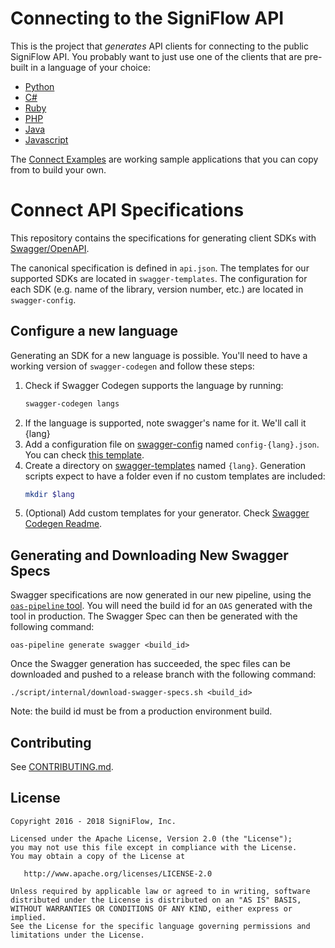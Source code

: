 Connecting to the SigniFlow API
============================

This is the project that _generates_ API clients for connecting to the public SigniFlow API. You probably want to just use one of the clients that are pre-built in a language of your choice:

* [Python](https://github.com/SigniFlow/connect-python-sdk)
* [C#](https://github.com/SigniFlow/connect-csharp-sdk)
* [Ruby](https://github.com/SigniFlow/connect-ruby-sdk)
* [PHP](https://github.com/SigniFlow/connect-php-sdk)
* [Java](https://github.com/SigniFlow/connect-java-sdk)
* [Javascript](https://github.com/SigniFlow/connect-javascript-sdk)

The [Connect Examples](https://github.com/SigniFlow/connect-api-examples/tree/master/connect-examples/) are working sample applications that you can copy from to build your own.

Connect API Specifications
=============================

This repository contains the specifications for generating client SDKs with
[Swagger/OpenAPI](http://swagger.io/).

The canonical specification is defined in `api.json`. The templates for our
supported SDKs are located in `swagger-templates`. The configuration for each
SDK (e.g. name of the library, version number, etc.) are located in
`swagger-config`.

Configure a new language
------------------------

Generating an SDK for a new language is possible. You'll need to have a working version of `swagger-codegen` and follow these steps:

1. Check if Swagger Codegen supports the language by running:
    ```bash
    swagger-codegen langs
    ```
2. If the language is supported, note swagger's name for it. We'll call it {lang}
3. Add a configuration file on [swagger-config](swagger-config/) named `config-{lang}.json`. You can check [this template](swagger-config/config-{lang}.json).
4. Create a directory on [swagger-templates](swagger-templates/) named `{lang}`. Generation scripts expect to have a folder even if no custom templates are included:
    ```bash
    mkdir $lang
    ```
5. (Optional) Add custom templates for your generator. Check [Swagger Codegen Readme](https://github.com/swagger-api/swagger-codegen#modifying-the-client-library-format).

Generating and Downloading New Swagger Specs
--------------------------------------------

Swagger specifications are now generated in our new pipeline, using the [`oas-pipeline` tool](https://git.sqcorp.co/projects/XP/repos/oas-pipeline/browse/cli). You will need the build id for an `OAS` generated with the tool in production. The Swagger Spec can then be generated with the following command:
```
oas-pipeline generate swagger <build_id>
```

Once the Swagger generation has succeeded, the spec files can be downloaded and pushed to a release branch with the following command:
```
./script/internal/download-swagger-specs.sh <build_id>
```

Note: the build id must be from a production environment build.

Contributing
------------

See [CONTRIBUTING.md](./CONTRIBUTING.md).

License
-------

```
Copyright 2016 - 2018 SigniFlow, Inc.

Licensed under the Apache License, Version 2.0 (the "License");
you may not use this file except in compliance with the License.
You may obtain a copy of the License at

   http://www.apache.org/licenses/LICENSE-2.0

Unless required by applicable law or agreed to in writing, software
distributed under the License is distributed on an "AS IS" BASIS,
WITHOUT WARRANTIES OR CONDITIONS OF ANY KIND, either express or implied.
See the License for the specific language governing permissions and
limitations under the License.
```
